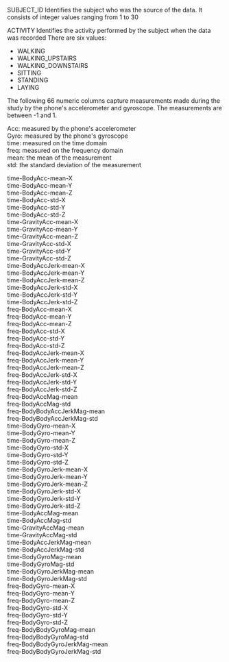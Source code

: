 SUBJECT_ID
Identifies the subject who was the source of the data. It consists of integer values ranging from 1 to 30

ACTIVITY
Identifies the activity performed by the subject when the data was recorded
There are six values:
- WALKING
- WALKING_UPSTAIRS
- WALKING_DOWNSTAIRS
- SITTING
- STANDING
- LAYING

The following 66 numeric columns capture measurements made during the study by the phone's accelerometer and gyroscope. The measurements are between -1 and 1. 

Acc: measured by the phone's accelerometer  
Gyro: measured by the phone's gyroscope  
time: measured on the time domain  
freq: measured on the frequency domain  
mean: the mean of the measurement  
std: the standard deviation of the measurement

time-BodyAcc-mean-X          
time-BodyAcc-mean-Y           
time-BodyAcc-mean-Z           
time-BodyAcc-std-X           
time-BodyAcc-std-Y            
time-BodyAcc-std-Z            
time-GravityAcc-mean-X       
time-GravityAcc-mean-Y        
time-GravityAcc-mean-Z        
time-GravityAcc-std-X        
time-GravityAcc-std-Y         
time-GravityAcc-std-Z         
time-BodyAccJerk-mean-X      
time-BodyAccJerk-mean-Y       
time-BodyAccJerk-mean-Z       
time-BodyAccJerk-std-X       
time-BodyAccJerk-std-Y        
time-BodyAccJerk-std-Z   
freq-BodyAcc-mean-X           
freq-BodyAcc-mean-Y           
freq-BodyAcc-mean-Z          
freq-BodyAcc-std-X            
freq-BodyAcc-std-Y            
freq-BodyAcc-std-Z           
freq-BodyAccJerk-mean-X        
freq-BodyAccJerk-mean-Y       
freq-BodyAccJerk-mean-Z      
freq-BodyAccJerk-std-X        
freq-BodyAccJerk-std-Y        
freq-BodyAccJerk-std-Z  
freq-BodyAccMag-mean          
freq-BodyAccMag-std           
freq-BodyBodyAccJerkMag-mean   
freq-BodyBodyAccJerkMag-std  
time-BodyGyro-mean-X         
time-BodyGyro-mean-Y          
time-BodyGyro-mean-Z          
time-BodyGyro-std-X          
time-BodyGyro-std-Y           
time-BodyGyro-std-Z           
time-BodyGyroJerk-mean-X     
time-BodyGyroJerk-mean-Y      
time-BodyGyroJerk-mean-Z      
time-BodyGyroJerk-std-X      
time-BodyGyroJerk-std-Y       
time-BodyGyroJerk-std-Z       
time-BodyAccMag-mean         
time-BodyAccMag-std             
time-GravityAccMag-mean       
time-GravityAccMag-std       
time-BodyAccJerkMag-mean      
time-BodyAccJerkMag-std       
time-BodyGyroMag-mean        
time-BodyGyroMag-std          
time-BodyGyroJerkMag-mean     
time-BodyGyroJerkMag-std     
freq-BodyGyro-mean-X          
freq-BodyGyro-mean-Y          
freq-BodyGyro-mean-Z         
freq-BodyGyro-std-X           
freq-BodyGyro-std-Y           
freq-BodyGyro-std-Z           
freq-BodyBodyGyroMag-mean     
freq-BodyBodyGyroMag-std     
freq-BodyBodyGyroJerkMag-mean  
freq-BodyBodyGyroJerkMag-std  
